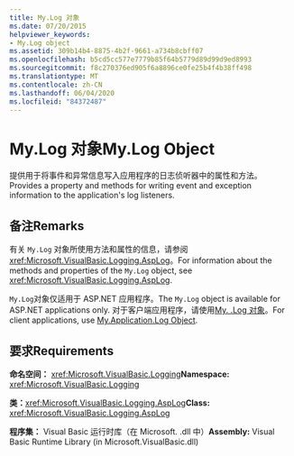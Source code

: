 ```yaml
---
title: My.Log 对象
ms.date: 07/20/2015
helpviewer_keywords:
- My.Log object
ms.assetid: 309b14b4-8875-4b2f-9661-a734b8cbff07
ms.openlocfilehash: b5cd5cc577e7779b85f64b5779d89d99d9ed8993
ms.sourcegitcommit: f8c270376ed905f6a8896ce0fe25b4f4b38ff498
ms.translationtype: MT
ms.contentlocale: zh-CN
ms.lasthandoff: 06/04/2020
ms.locfileid: "84372487"
---
```

# <a name="mylog-object"></a><span data-ttu-id="48ca7-102">My.Log 对象</span><span class="sxs-lookup"><span data-stu-id="48ca7-102">My.Log Object</span></span>
<span data-ttu-id="48ca7-103">提供用于将事件和异常信息写入应用程序的日志侦听器中的属性和方法。</span><span class="sxs-lookup"><span data-stu-id="48ca7-103">Provides a property and methods for writing event and exception information to the application's log listeners.</span></span>  
  
## <a name="remarks"></a><span data-ttu-id="48ca7-104">备注</span><span class="sxs-lookup"><span data-stu-id="48ca7-104">Remarks</span></span>  
 <span data-ttu-id="48ca7-105">有关 `My.Log` 对象所使用方法和属性的信息，请参阅 <xref:Microsoft.VisualBasic.Logging.AspLog>。</span><span class="sxs-lookup"><span data-stu-id="48ca7-105">For information about the methods and properties of the `My.Log` object, see <xref:Microsoft.VisualBasic.Logging.AspLog>.</span></span>  
  
 <span data-ttu-id="48ca7-106">`My.Log`对象仅适用于 ASP.NET 应用程序。</span><span class="sxs-lookup"><span data-stu-id="48ca7-106">The `My.Log` object is available for ASP.NET applications only.</span></span> <span data-ttu-id="48ca7-107">对于客户端应用程序，请使用[My. .Log 对象](my-application-log-object.md)。</span><span class="sxs-lookup"><span data-stu-id="48ca7-107">For client applications, use [My.Application.Log Object](my-application-log-object.md).</span></span>  
  
## <a name="requirements"></a><span data-ttu-id="48ca7-108">要求</span><span class="sxs-lookup"><span data-stu-id="48ca7-108">Requirements</span></span>  
 <span data-ttu-id="48ca7-109">**命名空间：** <xref:Microsoft.VisualBasic.Logging></span><span class="sxs-lookup"><span data-stu-id="48ca7-109">**Namespace:** <xref:Microsoft.VisualBasic.Logging></span></span>  
  
 <span data-ttu-id="48ca7-110">**类：**<xref:Microsoft.VisualBasic.Logging.AspLog></span><span class="sxs-lookup"><span data-stu-id="48ca7-110">**Class:** <xref:Microsoft.VisualBasic.Logging.AspLog></span></span>  
  
 <span data-ttu-id="48ca7-111">**程序集：** Visual Basic 运行时库（在 Microsoft. .dll 中）</span><span class="sxs-lookup"><span data-stu-id="48ca7-111">**Assembly:** Visual Basic Runtime Library (in Microsoft.VisualBasic.dll)</span></span>
